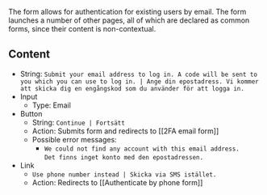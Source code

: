 The form allows for authentication for existing users by email. The form launches a number of other pages, all of which are declared as common forms, since their content is non-contextual.

## Content

* String: `Submit your email address to log in. A code will be sent to you which you can use to log in. | Ange din epostadress. Vi kommer att skicka dig en engångskod som du använder för att logga in.`  
* Input 
  * Type: Email
* Button
  * String: `Continue | Fortsätt`
  * Action: Submits form and redirects to [[2FA email form]]
  * Possible error messages:
    * `We could not find any account with this email address.`  
      `Det finns inget konto med den epostadressen.`
* Link
  * `Use phone number instead | Skicka via SMS istället.`
  * Action: Redirects to [[Authenticate by phone form]]